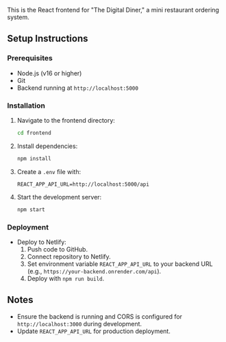 This is the React frontend for "The Digital Diner," a mini restaurant ordering system.

## Setup Instructions

### Prerequisites
- Node.js (v16 or higher)
- Git
- Backend running at `http://localhost:5000`

### Installation
1. Navigate to the frontend directory:
   ```bash
   cd frontend
   ```
2. Install dependencies:
   ```bash
   npm install
   ```
3. Create a `.env` file with:
   ```env
   REACT_APP_API_URL=http://localhost:5000/api
   ```
4. Start the development server:
   ```bash
   npm start
   ```

### Deployment
- Deploy to Netlify:
  1. Push code to GitHub.
  2. Connect repository to Netlify.
  3. Set environment variable `REACT_APP_API_URL` to your backend URL (e.g., `https://your-backend.onrender.com/api`).
  4. Deploy with `npm run build`.

## Notes
- Ensure the backend is running and CORS is configured for `http://localhost:3000` during development.
- Update `REACT_APP_API_URL` for production deployment.